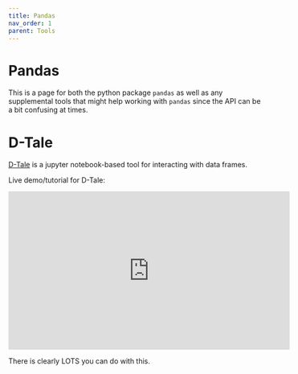 ```yaml
---
title: Pandas
nav_order: 1
parent: Tools
---
```


# Pandas

This is a page for both the python package `pandas` as well as any supplemental tools that might help working with `pandas` since the API can be a bit confusing at times.

# D-Tale

[D-Tale](https://github.com/man-group/dtale) is a jupyter notebook-based tool for interacting with data frames.

Live demo/tutorial for D-Tale:

<iframe width="560" height="315" src="https://www.youtube.com/embed/0RihZNdQc7k" frameborder="0" allow="accelerometer; autoplay; encrypted-media; gyroscope; picture-in-picture" allowfullscreen></iframe> 

There is clearly LOTS you can do with this.
